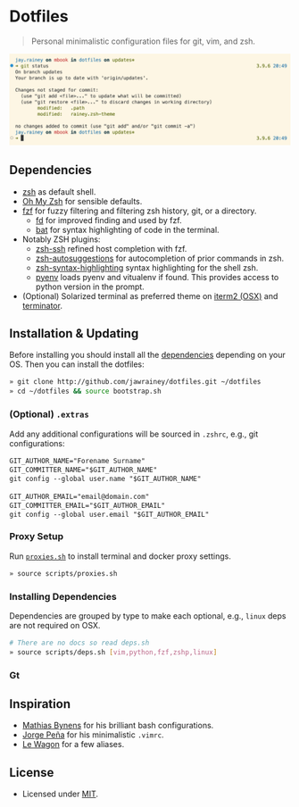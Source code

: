 # Dotfiles

> Personal minimalistic configuration files for git, vim, and zsh.

![Screenshot of the shell prompt](docs/rainey-theme.png)

## Dependencies

- [zsh](https://github.com/ohmyzsh/ohmyzsh/wiki/Installing-ZSH#install-and-set-up-zsh-as-default) as default shell.
- [Oh My Zsh](https://github.com/ohmyzsh/ohmyzsh) for sensible defaults.
- [fzf](https://github.com/junegunn/fzf#installation) for fuzzy filtering and filtering zsh history, git, or a directory.
  - [fd](https://github.com/sharkdp/fd) for improved finding and used by fzf.
  - [bat](https://github.com/sharkdp/bat) for syntax highlighting of code in the terminal.
- Notably ZSH plugins:
  - [zsh-ssh](https://github.com/sunlei/zsh-ssh) refined host completion with fzf.
  - [zsh-autosuggestions](https://github.com/zsh-users/zsh-autosuggestions) for autocompletion of prior commands in zsh.
  - [zsh-syntax-highlighting](https://github.com/zsh-users/zsh-syntax-highlighting) syntax highlighting for the shell zsh.
  - [pyenv](https://github.com/ohmyzsh/ohmyzsh/tree/master/plugins/pyenv) loads pyenv and vitualenv if found. This provides access to python version in the prompt.
- (Optional) Solarized terminal as preferred theme on [iterm2 (OSX)](https://github.com/altercation/solarized/tree/master/iterm2-colors-solarized) and [terminator](https://github.com/ghuntley/terminator-solarized).

## Installation & Updating

Before installing you should install all the [dependencies](#installing-dependencies) depending on your OS. Then you can install the dotfiles:

```bash
» git clone http://github.com/jawrainey/dotfiles.git ~/dotfiles
» cd ~/dotfiles && source bootstrap.sh
```

### (Optional) `.extras`

Add any additional configurations will be sourced in `.zshrc`, e.g., git configurations:
```
GIT_AUTHOR_NAME="Forename Surname"
GIT_COMMITTER_NAME="$GIT_AUTHOR_NAME"
git config --global user.name "$GIT_AUTHOR_NAME"

GIT_AUTHOR_EMAIL="email@domain.com"
GIT_COMMITTER_EMAIL="$GIT_AUTHOR_EMAIL"
git config --global user.email "$GIT_AUTHOR_EMAIL"
```

### Proxy Setup

Run [`proxies.sh`](scripts/proxies.sh) to install terminal and docker proxy settings.

```bash
» source scripts/proxies.sh
```

### Installing Dependencies

Dependencies are grouped by type to make each optional, e.g., `linux` deps are not required on OSX.

```bash
# There are no docs so read deps.sh
» source scripts/deps.sh [vim,python,fzf,zshp,linux]
```

### Gt

## Inspiration

- [Mathias Bynens](https://github.com/mathiasbynens/dotfiles) for his brilliant bash configurations.
- [Jorge Peña](https://github.com/blaenk/dots) for his minimalistic `.vimrc`.
- [Le Wagon](https://github.com/lewagon/dotfiles) for a few aliases.

## License

- Licensed under [MIT](./LICENSE.txt).

